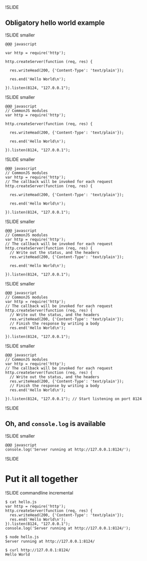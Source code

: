 !SLIDE

## Obligatory hello world example

!SLIDE smaller

    @@@ javascript

    var http = require('http');

    http.createServer(function (req, res) {

      res.writeHead(200, {'Content-Type': 'text/plain'});

      res.end('Hello World\n');

    }).listen(8124, "127.0.0.1");

!SLIDE smaller

    @@@ javascript
    // CommonJS modules
    var http = require('http');

    http.createServer(function (req, res) {

      res.writeHead(200, {'Content-Type': 'text/plain'});

      res.end('Hello World\n');

    }).listen(8124, "127.0.0.1");

!SLIDE smaller

    @@@ javascript
    // CommonJS modules
    var http = require('http');
    // The callback will be invoked for each request
    http.createServer(function (req, res) {

      res.writeHead(200, {'Content-Type': 'text/plain'});

      res.end('Hello World\n');

    }).listen(8124, "127.0.0.1");

!SLIDE smaller

    @@@ javascript
    // CommonJS modules
    var http = require('http');
    // The callback will be invoked for each request
    http.createServer(function (req, res) {
      // Write out the status, and the headers
      res.writeHead(200, {'Content-Type': 'text/plain'});

      res.end('Hello World\n');

    }).listen(8124, "127.0.0.1");

!SLIDE smaller

    @@@ javascript
    // CommonJS modules
    var http = require('http');
    // The callback will be invoked for each request
    http.createServer(function (req, res) {
      // Write out the status, and the headers
      res.writeHead(200, {'Content-Type': 'text/plain'});
      // Finish the response by writing a body
      res.end('Hello World\n');

    }).listen(8124, "127.0.0.1");

!SLIDE smaller

    @@@ javascript
    // CommonJS modules
    var http = require('http');
    // The callback will be invoked for each request
    http.createServer(function (req, res) {
      // Write out the status, and the headers
      res.writeHead(200, {'Content-Type': 'text/plain'});
      // Finish the response by writing a body
      res.end('Hello World\n');

    }).listen(8124, "127.0.0.1"); // Start listening on port 8124

!SLIDE

## Oh, and `console.log` is available

!SLIDE smaller

    @@@ javascript
    console.log('Server running at http://127.0.0.1:8124/');

!SLIDE

# Put it all together

!SLIDE commandline incremental

    $ cat hello.js
    var http = require('http');
    http.createServer(function (req, res) {
      res.writeHead(200, {'Content-Type': 'text/plain'});
      res.end('Hello World\n');
    }).listen(8124, "127.0.0.1");
    console.log('Server running at http://127.0.0.1:8124/');

    $ node hello.js
    Server running at http://127.0.0.1:8124/

    $ curl http://127.0.0.1:8124/
    Hello World
